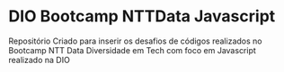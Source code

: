 # DIO Bootcamp NTTData Javascript
Repositório Criado para inserir os desafios de códigos realizados no Bootcamp NTT Data Diversidade em Tech com foco em Javascript realizado na DIO

